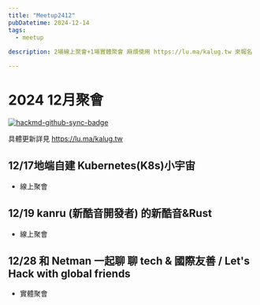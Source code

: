 ```yaml
---
title: "Meetup2412"
pubDatetime: 2024-12-14
tags:
  - meetup
  
description: 2場線上聚會+1場實體聚會 麻煩使用 https://lu.ma/kalug.tw 來報名

---
```


# 2024 12月聚會

[![hackmd-github-sync-badge](https://hackmd.io/lpcCZkdhRR-wu-1u3NUMZw/badge)](https://hackmd.io/lpcCZkdhRR-wu-1u3NUMZw)


具體更新詳見 https://lu.ma/kalug.tw

## 12/17地端自建 Kubernetes(K8s)小宇宙
- 線上聚會

## 12/19 kanru (新酷音開發者) 的新酷音&Rust
- 線上聚會

## 12/28 和 Netman 一起聊 聊 tech & 國際友善 / Let's Hack with global friends
- 實體聚會